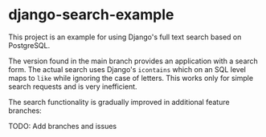 # django-search-example

This project is an example for using Django's full text search based on
PostgreSQL.

The version found in the main branch provides an application with a search
form. The actual search uses Django's `icontains` which on an SQL level maps
to `like` while ignoring the case of letters. This works only for simple
search requests and is very inefficient.

The search functionality is gradually improved in additional feature branches:

TODO: Add branches and issues
